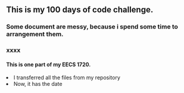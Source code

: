 
<h2> This is my 100 days of code challenge.</h2>
<h3> Some document are messy, because i spend some time to arrangement them.
<p>
<h3> xxxx
<h4> This is one part of my EECS 1720.</h4>
</P>
<li> I transferred all the files from my repository
<li> Now, it has the date